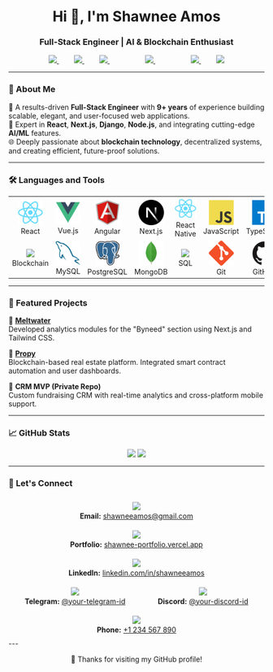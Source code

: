 <h1 align="center">Hi 👋, I'm Shawnee Amos</h1>
<h3 align="center">Full-Stack Engineer | AI & Blockchain Enthusiast</h3>

<p align="center">
  <a href="mailto:shawneeamos@gmail.com" target="_blank" style="margin: 0 15px;">
    <img src="https://img.icons8.com/ios/30/C0C0C0/email-open.png"/>
  </a>
  <a href="tel:+15419183871" target="_blank" style="margin: 0 15px;">
    <img src="https://img.icons8.com/ios/30/C0C0C0/phone.png"/>
  </a>
  <a href="http://shawnee-portfolio.vercel.app/" target="_blank" style="margin: 0 15px;">
    <img src="https://img.icons8.com/ios/30/C0C0C0/domain.png"/>
  </a>
  <a href="https://www.linkedin.com/in/shawneeamos/" target="_blank" style="margin: 0 55px;">
    <img src="https://cdn.jsdelivr.net/gh/devicons/devicon/icons/linkedin/linkedin-original.svg" width="30"/>
  </a>
  <a href="https://discord.com/users/blaze_dc3" target="_blank" style="margin: 0 15px;">
    <img src="https://img.icons8.com/ios-filled/30/5865F2/discord.png"/>
  </a>
  <a href="https://t.me/@bLaze_ok" target="_blank" style="margin: 0 15px;">
    <img src="https://img.icons8.com/ios-filled/30/0088cc/telegram.png"/>
  </a>
</p>

---

### 🧠 About Me

🚀 A results-driven **Full-Stack Engineer** with **9+ years** of experience building scalable, elegant, and user-focused web applications.  
🧩 Expert in **React**, **Next.js**, **Django**, **Node.js**, and integrating cutting-edge **AI/ML** features.  
🌐 Deeply passionate about **blockchain technology**, decentralized systems, and creating efficient, future-proof solutions.

---

### 🛠️ Languages and Tools

<table>
  <tr>
    <td align="center"><img src="https://raw.githubusercontent.com/devicons/devicon/master/icons/react/react-original.svg" width="50"/><br> React </td>
    <td align="center"><img src="https://raw.githubusercontent.com/devicons/devicon/master/icons/vuejs/vuejs-original.svg" width="50"/><br> Vue.js </td>
    <td align="center"><img src="https://raw.githubusercontent.com/devicons/devicon/master/icons/angularjs/angularjs-original.svg" width="50"/><br> Angular </td>
    <td align="center"><img src="https://raw.githubusercontent.com/devicons/devicon/master/icons/nextjs/nextjs-original.svg" width="50"/><br> Next.js </td>
    <td align="center"><img src="https://raw.githubusercontent.com/devicons/devicon/master/icons/react/react-original.svg" width="50"/><br> React Native </td>
    <td align="center"><img src="https://raw.githubusercontent.com/devicons/devicon/master/icons/javascript/javascript-original.svg" width="50"/><br> JavaScript </td>
    <td align="center"><img src="https://raw.githubusercontent.com/devicons/devicon/master/icons/typescript/typescript-original.svg" width="50"/><br> TypeScript </td>
    <td align="center"><img src="https://raw.githubusercontent.com/devicons/devicon/master/icons/cplusplus/cplusplus-original.svg" width="50"/><br> C++ </td>
    <td align="center"><img src="https://raw.githubusercontent.com/devicons/devicon/master/icons/python/python-original.svg" width="50"/><br> Python </td>
    <td align="center"><img src="https://raw.githubusercontent.com/devicons/devicon/master/icons/java/java-original.svg" width="50"/><br> Java </td>
  </tr>
  <tr>
    <td align="center"><img src="https://cryptologos.cc/logos/ethereum-eth-logo.svg" width="50"/><br> Blockchain </td>
    <td align="center"><img src="https://raw.githubusercontent.com/devicons/devicon/master/icons/mysql/mysql-original.svg" width="50"/><br> MySQL </td>
    <td align="center"><img src="https://raw.githubusercontent.com/devicons/devicon/master/icons/postgresql/postgresql-original.svg" width="50"/><br> PostgreSQL </td>
    <td align="center"><img src="https://raw.githubusercontent.com/devicons/devicon/master/icons/mongodb/mongodb-original.svg" width="50"/><br> MongoDB </td>
    <td align="center"><img src="https://img.icons8.com/external-flat-juicy-fish/60/000000/external-sql-coding-and-development-flat-flat-juicy-fish.png" width="50"/><br> SQL </td>
    <td align="center"><img src="https://raw.githubusercontent.com/devicons/devicon/master/icons/git/git-original.svg" width="50"/><br> Git </td>
    <td align="center"><img src="https://raw.githubusercontent.com/devicons/devicon/master/icons/github/github-original.svg" width="50"/><br> GitHub </td>
    <td align="center"><img src="https://raw.githubusercontent.com/devicons/devicon/master/icons/cypressio/cypressio-original.svg" width="50"/><br> Cypress </td>
    <td align="center"><img src="https://raw.githubusercontent.com/devicons/devicon/master/icons/docker/docker-original.svg" width="50"/><br> Docker </td>
    <td align="center"><img src="https://raw.githubusercontent.com/devicons/devicon/master/icons/azure/azure-original.svg" width="50"/><br> Azure </td>
    
  </tr>
</table>

---

### 🌟 Featured Projects

📌 **[Meltwater](https://www.meltwater.com/)**  
Developed analytics modules for the "Byneed" section using Next.js and Tailwind CSS.

📌 **[Propy](https://propy.com/)**  
Blockchain-based real estate platform. Integrated smart contract automation and user dashboards.

📌 **CRM MVP (Private Repo)**  
Custom fundraising CRM with real-time analytics and cross-platform mobile support.

---

### 📈 GitHub Stats

<p align="center">
  <img src="https://github-readme-stats.vercel.app/api?username=5shine1&show_icons=true&theme=radical&count_private=true" width="48%" />
  <img src="https://github-readme-streak-stats.herokuapp.com/?user=5shine1&theme=radical" width="48%" />
</p>

---

### 🤝 Let's Connect

<div style="display: flex; justify-content: space-around; flex-wrap: wrap;">
  <div style="text-align: center; margin: 10px;">
    <a href="mailto:shawneeamos@gmail.com" target="_blank">
      <img src="https://img.icons8.com/ios/50/C0C0C0/email-open.png"/>
    </a>
    <br>
    <strong>Email:</strong> <a href="mailto:shawneeamos@gmail.com">shawneeamos@gmail.com</a>
  </div>

  <div style="text-align: center; margin: 10px;">
    <a href="http://shawnee-portfolio.vercel.app/" target="_blank">
      <img src="https://img.icons8.com/ios/50/C0C0C0/domain.png"/>
    </a>
    <br>
    <strong>Portfolio:</strong> <a href="http://shawnee-portfolio.vercel.app/">shawnee-portfolio.vercel.app</a>
  </div>

  <div style="text-align: center; margin: 10px;">
    <a href="https://www.linkedin.com/in/shawneeamos/" target="_blank">
      <img src="https://cdn.jsdelivr.net/gh/devicons/devicon/icons/linkedin/linkedin-original.svg" width="50"/>
    </a>
    <br>
    <strong>LinkedIn:</strong> <a href="https://www.linkedin.com/in/shawneeamos/">linkedin.com/in/shawneeamos</a>
  </div>

  <div style="text-align: center; margin: 10px;">
    <a href="https://t.me/your-telegram-id" target="_blank">
      <img src="https://img.icons8.com/ios-filled/50/0088cc/telegram.png"/>
    </a>
    <br>
    <strong>Telegram:</strong> <a href="https://t.me/your-telegram-id">@your-telegram-id</a>
  </div>

  <div style="text-align: center; margin: 10px;">
    <a href="https://discord.com/users/your-discord-id" target="_blank">
      <img src="https://img.icons8.com/ios-filled/50/5865F2/discord.png"/>
    </a>
    <br>
    <strong>Discord:</strong> <a href="https://discord.com/users/your-discord-id">@your-discord-id</a>
  </div>

  <div style="text-align: center; margin: 10px;">
    <a href="tel:+1234567890" target="_blank">
      <img src="https://img.icons8.com/ios/50/C0C0C0/phone.png"/>
    </a>
    <br>
    <strong>Phone:</strong> <a href="tel:+1234567890">+1 234 567 890</a>
  </div>
</div>
---

<p align="center">💖 Thanks for visiting my GitHub profile!</p>
